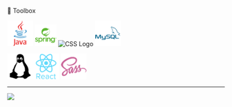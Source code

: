 

🧰 Toolbox

<img src="https://raw.githubusercontent.com/devicons/devicon/1119b9f84c0290e0f0b38982099a2bd027a48bf1/icons/java/java-original-wordmark.svg" alt="CSS Logo" width="60" height="60"/>  <img src="https://raw.githubusercontent.com/devicons/devicon/1119b9f84c0290e0f0b38982099a2bd027a48bf1/icons/spring/spring-original-wordmark.svg" alt="CSS Logo" width="50" height="50"/>  <img src="https://upload.wikimedia.org/wikipedia/commons/thumb/9/9c/IntelliJ_IDEA_Icon.svg/512px-IntelliJ_IDEA_Icon.svg.png?20200803071016" alt="CSS Logo" width="50" height="50"/> <img src="https://raw.githubusercontent.com/devicons/devicon/1119b9f84c0290e0f0b38982099a2bd027a48bf1/icons/mysql/mysql-plain-wordmark.svg" alt="CSS Logo" width="60" height="60"/>

<img src="https://github.com/devicons/devicon/blob/master/icons/linux/linux-plain.svg" alt="Linux Logo" width="60" height="60"/><img src="https://github.com/devicons/devicon/blob/master/icons/react/react-original-wordmark.svg" alt="React Logo" width="60" height="60"/> <img src="https://raw.githubusercontent.com/devicons/devicon/55609aa5bd817ff167afce0d965585c92040787a/icons/sass/sass-original.svg" alt= "Sass Logo" width="60" height="60"/>

---

![](https://komarev.com/ghpvc/?username=mtamerb&color=red)




